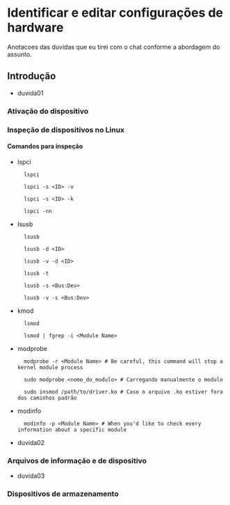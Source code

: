 # Identificar e editar configurações de hardware

Anotacoes das duvidas que eu tirei com o chat conforme a abordagem do assunto.

## Introdução

- duvida01

### Ativação do dispositivo

### Inspeção de dispositivos no Linux

#### Comandos para inspeção

- lspci

        lspci

        lspci -s <ID> -v

        lspci -s <ID> -k

        lspci -nn

- lsusb

        lsusb
        
        lsusb -d <ID>

        lsusb -v -d <ID>

        lsusb -t

        lsusb -s <Bus:Dev>

        lsusb -v -s <Bus:Dev>

- kmod

        lsmod

        lsmod | fgrep -i <Module Name>

- modprobe

        modprobe -r <Module Name> # Be careful, this command will stop a kernel module process

        sudo modprobe <nome_do_modulo> # Carregando manualmente o modulo

        sudo insmod /path/to/driver.ko # Caso o arquivo .ko estiver fora dos caminhos padrão

- modinfo

        modinfo -p <Module Name> # When you'd like to check every information about a specific module

- duvida02

### Arquivos de informação e de dispositivo

- duvida03

### Dispositivos de armazenamento
